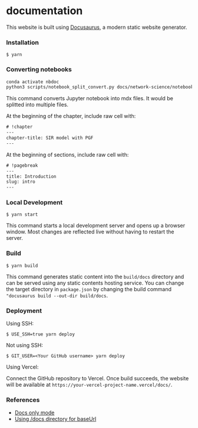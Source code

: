 # documentation

This website is built using [Docusaurus](https://docusaurus.io/), a modern static website generator.

### Installation

```
$ yarn
```

### Converting notebooks
```sh
conda activate nbdoc
python3 scripts/notebook_split_convert.py docs/network-science/notebook.ipynb .
```
This command converts Jupyter notebook into mdx files. It would be splitted into multiple files.

At the beginning of the chapter, include raw cell with:
```txt
# !chapter
---
chapter-title: SIR model with PGF
---
```

At the beginning of sections, include raw cell with:
```txt
# !pagebreak
---
title: Introduction
slug: intro
---
```

### Local Development
```
$ yarn start
```

This command starts a local development server and opens up a browser window. Most changes are reflected live without having to restart the server.

### Build

```
$ yarn build
```

This command generates static content into the `build/docs` directory and can be served using any static contents hosting service. You can change the target directory in `package.json` by changing the build command `"docusaurus build --out-dir build/docs`.

### Deployment

Using SSH:

```
$ USE_SSH=true yarn deploy
```

Not using SSH:

```
$ GIT_USER=<Your GitHub username> yarn deploy
```

Using Vercel:

Connect the GitHub repository to Vercel. Once build succeeds, the website will be available at `https://your-vercel-project-name.vercel/docs/`.

### References
- [Docs only mode](https://docusaurus.io/docs/docs-introduction#docs-only-mode)
- [Using /docs directory for baseUrl](https://github.com/facebook/docusaurus/issues/6294)
